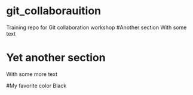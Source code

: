 # git_collaborauition
Training repo for Git collaboration workshop
#Another section
With some text
# Yet another section
With some more text

#My favorite color
Black
